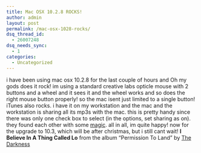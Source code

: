 ```yaml
---
title: Mac OSX 10.2.8 ROCKS!
author: admin
layout: post
permalink: /mac-osx-1028-rocks/
dsq_thread_id:
  - 26007248
dsq_needs_sync:
  - 1
categories:
  - Uncategorized
---
```

i have been using mac osx 10.2.8 for the last couple of hours and Oh my gods does it rock! im using a standard creative labs opticle mouse with 2 buttons and a wheel and it sees it and the wheel works and so does the right mouse button properly! so the mac isent just limited to a single button! iTunes also rocks. i have it on my workstation and the mac and the workstation is sharing all its mp3s with the mac. this is pretty handy since there was only one check box to select (in the options, set sharing as on). they found each other with some [magic][1]. all in all, im quite happy! now for the upgrade to 10.3, which will be after christmas, but i still cant wait! **I Believe In A Thing Called Lo** from the album &#8220;Permission To Land&#8221; by <a href="http://www.google.com/search?q=%22The Darkness%22" target="_blank">The Darkness</a>

 [1]: http://www.apple.com/macosx/features/rendezvous/